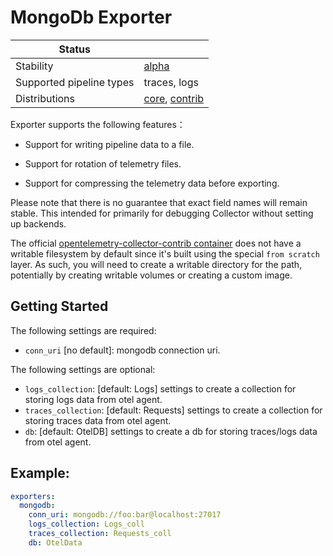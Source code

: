 # MongoDb Exporter

| Status                   |                       |
| ------------------------ | --------------------- |
| Stability                | [alpha]               |
| Supported pipeline types | traces, logs          |
| Distributions            | [core], [contrib]     |

Exporter supports the following features：

+ Support for writing pipeline data to a file.

+ Support for rotation of telemetry files.

+ Support for compressing the telemetry data before exporting.


Please note that there is no guarantee that exact field names will remain stable.
This intended for primarily for debugging Collector without setting up backends.

The official [opentelemetry-collector-contrib container](https://hub.docker.com/r/otel/opentelemetry-collector-contrib/tags#!) does not have a writable filesystem by default since it's built using the special `from scratch` layer. As such, you will need to create a writable directory for the path, potentially by creating writable volumes or creating a custom image.

## Getting Started

The following settings are required:

- `conn_uri` [no default]: mongodb connection uri.

The following settings are optional:

- `logs_collection`: [default: Logs] settings to create a collection for storing logs data from otel agent.
- `traces_collection`: [default: Requests] settings to create a collection for storing traces data from otel agent.
- `db`: [default: OtelDB] settings to create a db for storing traces/logs data from otel agent.

## Example:

```yaml
exporters:
  mongodb:
    conn_uri: mongodb://foo:bar@localhost:27017
    logs_collection: Logs_coll
    traces_collection: Requests_coll
    db: OtelData

```

[alpha]:https://github.com/open-telemetry/opentelemetry-collector#alpha
[contrib]:https://github.com/open-telemetry/opentelemetry-collector-releases/tree/main/distributions/otelcol-contrib
[core]:https://github.com/open-telemetry/opentelemetry-collector-releases/tree/main/distributions/otelcol
